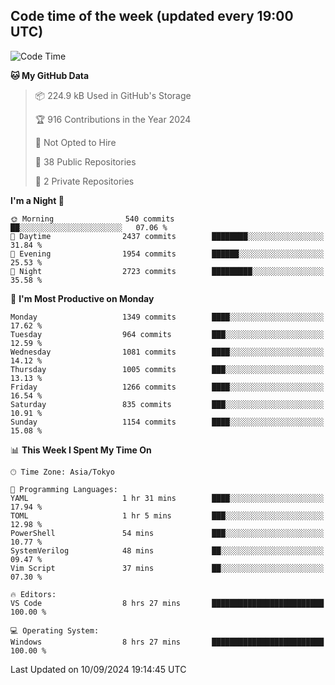 ## Code time of the week (updated every 19:00 UTC)

<!--START_SECTION:waka-->
![Code Time](http://img.shields.io/badge/Code%20Time-3%2C613%20hrs%203%20mins-blue)

**🐱 My GitHub Data** 

> 📦 224.9 kB Used in GitHub's Storage 
 > 
> 🏆 916 Contributions in the Year 2024
 > 
> 🚫 Not Opted to Hire
 > 
> 📜 38 Public Repositories 
 > 
> 🔑 2 Private Repositories 
 > 
**I'm a Night 🦉** 

```text
🌞 Morning                540 commits         ██░░░░░░░░░░░░░░░░░░░░░░░   07.06 % 
🌆 Daytime                2437 commits        ████████░░░░░░░░░░░░░░░░░   31.84 % 
🌃 Evening                1954 commits        ██████░░░░░░░░░░░░░░░░░░░   25.53 % 
🌙 Night                  2723 commits        █████████░░░░░░░░░░░░░░░░   35.58 % 
```
📅 **I'm Most Productive on Monday** 

```text
Monday                   1349 commits        ████░░░░░░░░░░░░░░░░░░░░░   17.62 % 
Tuesday                  964 commits         ███░░░░░░░░░░░░░░░░░░░░░░   12.59 % 
Wednesday                1081 commits        ████░░░░░░░░░░░░░░░░░░░░░   14.12 % 
Thursday                 1005 commits        ███░░░░░░░░░░░░░░░░░░░░░░   13.13 % 
Friday                   1266 commits        ████░░░░░░░░░░░░░░░░░░░░░   16.54 % 
Saturday                 835 commits         ███░░░░░░░░░░░░░░░░░░░░░░   10.91 % 
Sunday                   1154 commits        ████░░░░░░░░░░░░░░░░░░░░░   15.08 % 
```


📊 **This Week I Spent My Time On** 

```text
🕑︎ Time Zone: Asia/Tokyo

💬 Programming Languages: 
YAML                     1 hr 31 mins        ████░░░░░░░░░░░░░░░░░░░░░   17.94 % 
TOML                     1 hr 5 mins         ███░░░░░░░░░░░░░░░░░░░░░░   12.98 % 
PowerShell               54 mins             ███░░░░░░░░░░░░░░░░░░░░░░   10.77 % 
SystemVerilog            48 mins             ██░░░░░░░░░░░░░░░░░░░░░░░   09.47 % 
Vim Script               37 mins             ██░░░░░░░░░░░░░░░░░░░░░░░   07.30 % 

🔥 Editors: 
VS Code                  8 hrs 27 mins       █████████████████████████   100.00 % 

💻 Operating System: 
Windows                  8 hrs 27 mins       █████████████████████████   100.00 % 
```


 Last Updated on 10/09/2024 19:14:45 UTC
<!--END_SECTION:waka-->